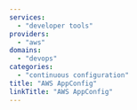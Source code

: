 ```yaml
---
services:
  - "developer tools"
providers:
  - "aws"
domains:
  - "devops"
categories:
  - "continuous configuration"
title: "AWS AppConfig"
linkTitle: "AWS AppConfig"
---
```


